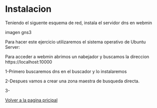 # Instalacion
Teniendo el siguente esquema de red, instala el servidor dns en webmin

imagen gns3


Para hacer este ejercicio utilizaremos el sistema operativo de Ubuntu Server:


Para acceder a webmin abrimos un nabejador y buscamos la direccion https://localhost:10000

1-Primero buscaremos dns en el buscador y lo instalaremos 

2-Despues vamos a crear una zona maestra de busqueda directa.

3-



[Volver a la pagina pricipal](README.md)

